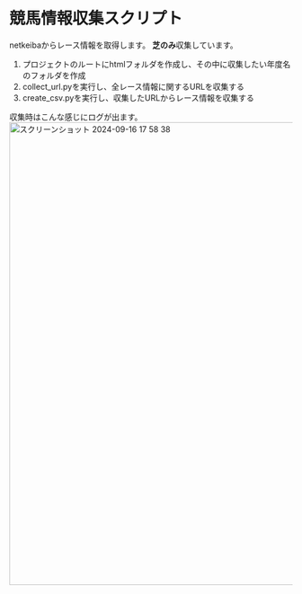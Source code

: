 # 競馬情報収集スクリプト
netkeibaからレース情報を取得します。
**芝のみ**収集しています。

1. プロジェクトのルートにhtmlフォルダを作成し、その中に収集したい年度名のフォルダを作成
2. collect_url.pyを実行し、全レース情報に関するURLを収集する
3. create_csv.pyを実行し、収集したURLからレース情報を収集する

収集時はこんな感じにログが出ます。
<img width="824" alt="スクリーンショット 2024-09-16 17 58 38" src="https://github.com/user-attachments/assets/243b025f-edfc-4d8f-b357-9c5607bcda85">
